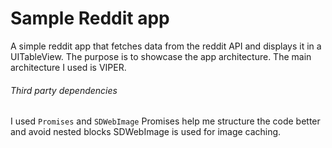 #  Sample Reddit app

A simple reddit app that fetches data from the reddit API and displays it in a UITableView. The purpose is to showcase the app architecture. The main architecture I used is VIPER.

###### Third party dependencies

I used `Promises` and `SDWebImage`
Promises help me structure the code better and avoid nested blocks
SDWebImage is used for image caching. 


